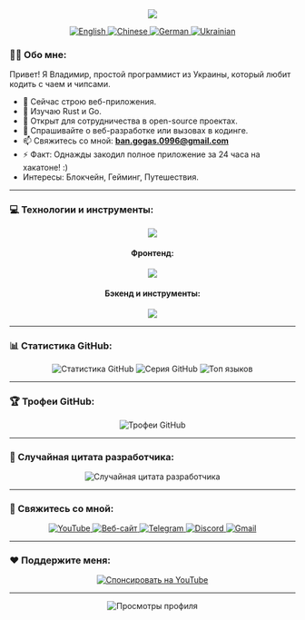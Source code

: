 <div id="header" align="center">
  <img src="https://capsule-render.vercel.app/api?type=waving&color=timeGradient&height=300&section=header&text=Владимир%20Банов&fontSize=90&fontAlignY=38&fontColor=auto&descAlignY=51&desc=Простой%20программист%20%7C%20Участник%20Open%20Source&descAlign=62"/>
  
  <p align="center">
    <a href="https://github.com/BANSAFAn/BANSAFAn/blob/main/README.md">
      <img src="https://img.shields.io/badge/Язык-Английский-blue?style=for-the-badge&logo=googletranslate&logoColor=white&labelColor=2b3038&color=2781c6&logoWidth=20" alt="English"/>
    </a>
    <a href="https://github.com/BANSAFAn/BANSAFAn/blob/main/README.zh-CN.md">
      <img src="https://img.shields.io/badge/Язык-Китайский-blue?style=for-the-badge&logo=googletranslate&logoColor=white&labelColor=2b3038&color=d83931&logoWidth=20" alt="Chinese"/>
    </a>
    <a href="https://github.com/BANSAFAn/BANSAFAn/blob/main/README.de.md">
      <img src="https://img.shields.io/badge/Язык-Немецкий-blue?style=for-the-badge&logo=googletranslate&logoColor=white&labelColor=2b3038&color=f7d448&logoWidth=20" alt="German"/>
    </a>
    <a href="https://github.com/BANSAFAn/BANSAFAn/blob/main/README.uk.md">
      <img src="https://img.shields.io/badge/Язык-Украинский-blue?style=for-the-badge&logo=googletranslate&logoColor=white&labelColor=2b3038&color=ffd700&logoWidth=20" alt="Ukrainian"/>
    </a>
  </p>
</div>

### 👨‍💻 Обо мне:

Привет! Я Владимир, простой программист из Украины, который любит кодить с чаем и чипсами.
- 🔭 Сейчас строю веб-приложения.
- 🌱 Изучаю Rust и Go.
- 👯 Открыт для сотрудничества в open-source проектах.
- 💬 Спрашивайте о веб-разработке или вызовах в кодинге.
- 📫 Свяжитесь со мной: **ban.gogas.0996@gmail.com**
- ⚡ Факт: Однажды закодил полное приложение за 24 часа на хакатоне! :)
- Интересы: Блокчейн, Гейминг, Путешествия.

---

### 💻 Технологии и инструменты:

<div align="center">
  <a href="https://skillicons.dev">
    <img src="https://skillicons.dev/icons?i=rust,go,ts,js,cpp,cs,ruby,swift" />
  </a>
  
  #### Фронтенд:
  <a href="https://skillicons.dev">
    <img src="https://skillicons.dev/icons?i=vue,react,html,css,bootstrap,tailwind" />
  </a>
  
  #### Бэкенд и инструменты:
  <a href="https://skillicons.dev">
    <img src="https://skillicons.dev/icons?i=node,express,docker,git,aws,githubactions,postman" />
  </a>
</div>

---

### 📊 Статистика GitHub:
<div align="center">
  <img src="https://github-readme-stats.vercel.app/api?username=BANSAFAn&theme=radical&hide_border=true&include_all_commits=true&count_private=true&show_icons=true" alt="Статистика GitHub" />
  <img src="https://github-readme-streak-stats.herokuapp.com/?user=BANSAFAn&theme=radical&hide_border=true" alt="Серия GitHub" />
  <img src="https://github-readme-stats.vercel.app/api/top-langs/?username=BANSAFAn&theme=radical&hide_border=true&include_all_commits=true&count_private=true&layout=compact&show_icons=true" alt="Топ языков" />
</div>

---



### 🏆 Трофеи GitHub:
<div align="center">
  <img src="https://github-profile-trophy.vercel.app/?username=BANSAFAn&theme=radical&no-frame=true&no-bg=true&margin-w=4" alt="Трофеи GitHub" />
</div>

---

### 📝 Случайная цитата разработчика:
<div align="center">
  <img src="https://quotes-github-readme.vercel.app/api?type=horizontal&theme=radical" alt="Случайная цитата разработчика"/>
</div>

---

### 🤝 Свяжитесь со мной:
<div align="center">
  <a href="https://www.youtube.com/@Baneronetwo" target="_blank">
    <img src="https://img.shields.io/badge/-YouTube-FF0000?style=for-the-badge&logo=youtube&logoColor=white" alt="YouTube"/>
  </a>
  <a href="https://baneronetwo.vercel.app/" target="_blank">
    <img src="https://img.shields.io/badge/-Веб-сайт-000000?style=for-the-badge&logo=About.me&logoColor=white" alt="Веб-сайт"/>
  </a>
  <a href="https://t.me/banliveone" target="_blank">
    <img src="https://img.shields.io/badge/-Telegram-2CA5E0?style=for-the-badge&logo=telegram&logoColor=white" alt="Telegram"/>
  </a>
  <a href="https://rebrand.ly/liveone" target="_blank">
    <img src="https://img.shields.io/badge/-Discord-5865F2?style=for-the-badge&logo=discord&logoColor=white" alt="Discord"/>
  </a>
  <a href="mailto:ban.gogas.0996@gmail.com">
    <img src="https://img.shields.io/badge/-Gmail-D14836?style=for-the-badge&logo=gmail&logoColor=white" alt="Gmail"/>
  </a>
</div>

---

### ❤️ Поддержите меня:
<div align="center">
  <a href="https://www.youtube.com/channel/UClMebl5oW-tB2eQ-g_00e_A/join" target="_blank">
    <img src="https://img.shields.io/badge/Спонсировать-FF0000?style=for-the-badge&logo=YouTube&logoColor=white" alt="Спонсировать на YouTube"/>
  </a>
</div>

---

<div align="center">
  <img src="https://komarev.com/ghpvc/?username=BANSAFAn&style=flat-square&color=blue" alt="Просмотры профиля"/>
</div>